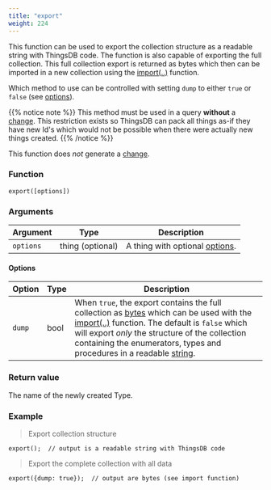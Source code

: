 ```yaml
---
title: "export"
weight: 224
---
```


This function can be used to export the collection structure as a readable string with ThingsDB code.
The function is also capable of exporting the full collection. This full collection export is returned as bytes which
then can be imported in a new collection using the [import(..)](../import) function.

Which method to use can be controlled with setting `dump` to either `true` or `false` (see [options](#options)).

{{% notice note %}}
This method must be used in a query **without** a [change](../../overview/changes). This restriction exists so ThingsDB can pack all things as-if they have new Id's which would not be possible when there were actually new things created.
{{% /notice %}}

This function does *not* generate a [change](../../overview/changes).

### Function

`export([options])`

### Arguments

Argument | Type | Description
-------- | ---- | -----------
`options` | thing (optional) | A thing with optional [options](#options).

#### Options

Option | Type | Description
------ | ---- | -----------
`dump` | bool | When `true`, the export contains the full collection as [bytes](../../data-types/bytes) which can be used with the [import(..)](../import) function. The default is `false` which will export *only* the structure of the collection containing the enumerators, types and procedures in a readable [string](../../data-types/str).

### Return value

The name of the newly created Type.

### Example

> Export collection structure

```thingsdb,should_pass
export();  // output is a readable string with ThingsDB code
```

> Export the complete collection with all data

```thingsdb,should_pass
export({dump: true});  // output are bytes (see import function)
```
